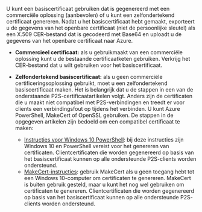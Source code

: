 U kunt een basiscertificaat gebruiken dat is gegenereerd met een commerciële oplossing (aanbevolen) of u kunt een zelfondertekend certificaat genereren. Nadat u het basiscertificaat hebt gemaakt, exporteert u de gegevens van het openbare certificaat (niet de persoonlijke sleutel) als een X.509 CER-bestand dat is gecodeerd met Base64 en uploadt u de gegevens van het openbare certificaat naar Azure.

* **Commercieel certificaat:** als u gebruikmaakt van een commerciële oplossing kunt u de bestaande certificaatketen gebruiken. Verkrijg het CER-bestand dat u wilt gebruiken voor het basiscertificaat.
* **Zelfondertekend basiscertificaat:** als u geen commerciële certificeringsoplossing gebruikt, moet u een zelfondertekend basiscertificaat maken. Het is belangrijk dat u de stappen in een van de onderstaande P2S-certificaatartikelen volgt. Anders zijn de certificaten die u maakt niet compatibel met P2S-verbindingen en treedt er voor clients een verbindingsfout op tijdens het verbinden. U kunt Azure PowerShell, MakeCert of OpenSSL gebruiken. De stappen in de opgegeven artikelen zijn bedoeld om een compatibel certificaat te maken:

  * [Instructies voor Windows 10 PowerShell](../articles/vpn-gateway/vpn-gateway-certificates-point-to-site.md): bij deze instructies zijn Windows 10 en PowerShell vereist voor het genereren van certificaten. Clientcertificaten die worden gegenereerd op basis van het basiscertificaat kunnen op alle ondersteunde P2S-clients worden ondersteund.
  * [MakeCert-instructies](../articles/vpn-gateway/vpn-gateway-certificates-point-to-site-makecert.md): gebruik MakeCert als u geen toegang hebt tot een Windows 10-computer om certificaten te genereren. MakeCert is buiten gebruik gesteld, maar u kunt het nog wel gebruiken om certificaten te genereren. Clientcertificaten die worden gegenereerd op basis van het basiscertificaat kunnen op alle ondersteunde P2S-clients worden ondersteund.
